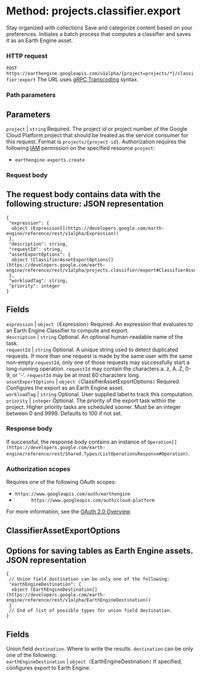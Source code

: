 
#  Method: projects.classifier.export 
Stay organized with collections  Save and categorize content based on your preferences. 
Initiates a batch process that computes a classifier and saves it as an Earth Engine asset.
### HTTP request
`POST https://earthengine.googleapis.com/v1alpha/{project=projects/*}/classifier:export`
The URL uses [gRPC Transcoding](https://google.aip.dev/127) syntax.
### Path parameters
Parameters  
---  
`project` |  `string` Required. The project id or project number of the Google Cloud Platform project that should be treated as the service consumer for this request. Format is `projects/{project-id}`. Authorization requires the following [IAM](https://cloud.google.com/iam/docs/) permission on the specified resource `project`:
  * `earthengine.exports.create`

  
### Request body
The request body contains data with the following structure:
JSON representation  
---  
```
{
 "expression": {
  object (Expression[](https://developers.google.com/earth-engine/reference/rest/v1alpha/Expression))
 },
 "description": string,
 "requestId": string,
 "assetExportOptions": {
  object (ClassifierAssetExportOptions[](https://developers.google.com/earth-engine/reference/rest/v1alpha/projects.classifier/export#ClassifierAssetExportOptions))
 },
 "workloadTag": string,
 "priority": integer
}
```
  
Fields  
---  
`expression` |  `object (`Expression[](https://developers.google.com/earth-engine/reference/rest/v1alpha/Expression)`)` Required. An expression that evaluates to an Earth Engine Classifier to compute and export.  
`description` |  `string` Optional. An optional human-readable name of the task.  
`requestId` |  `string` Optional. A unique string used to detect duplicated requests. If more than one request is made by the same user with the same non-empty `requestId`, only one of those requests may successfully start a long-running operation. `requestId` may contain the characters a..z, A..Z, 0-9, or '-'. `requestId` may be at most 60 characters long.  
`assetExportOptions` |  `object (`ClassifierAssetExportOptions[](https://developers.google.com/earth-engine/reference/rest/v1alpha/projects.classifier/export#ClassifierAssetExportOptions)`)` Required. Configures the export as an Earth Engine asset.  
`workloadTag` |  `string` Optional. User supplied label to track this computation.  
`priority` |  `integer` Optional. The priority of the export task within the project. Higher priority tasks are scheduled sooner. Must be an integer between 0 and 9999. Defaults to 100 if not set.  
### Response body
If successful, the response body contains an instance of `Operation[](https://developers.google.com/earth-engine/reference/rest/Shared.Types/ListOperationsResponse#Operation)`.
### Authorization scopes
Requires one of the following OAuth scopes:
  * `https://www.googleapis.com/auth/earthengine`
  * `      https://www.googleapis.com/auth/cloud-platform`


For more information, see the [OAuth 2.0 Overview](https://developers.google.com/identity/protocols/OAuth2).
## ClassifierAssetExportOptions
Options for saving tables as Earth Engine assets.
JSON representation  
---  
```
{
 // Union field destination can be only one of the following:
 "earthEngineDestination": {
  object (EarthEngineDestination[](https://developers.google.com/earth-engine/reference/rest/v1alpha/EarthEngineDestination))
 }
 // End of list of possible types for union field destination.
}
```
  
Fields  
---  
Union field `destination`. Where to write the results. `destination` can be only one of the following:  
`earthEngineDestination` |  `object (`EarthEngineDestination[](https://developers.google.com/earth-engine/reference/rest/v1alpha/EarthEngineDestination)`)` If specified, configures export to Earth Engine.  
